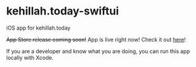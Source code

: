 # kehillah.today-swiftui
iOS app for kehillah.today


~~App Store release coming soon!~~ App is live right now! Check it out [here](https://apps.apple.com/app/kehillah-today/id6443492717)!  

If you are a developer and know what you are doing, you can run this app locally with Xcode.
